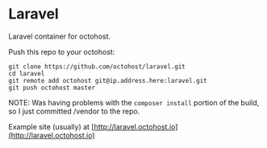 Laravel
==========

Laravel container for octohost.

Push this repo to your octohost:

```
git clone https://github.com/octohost/laravel.git
cd laravel
git remote add octohost git@ip.address.here:laravel.git
git push octohost master
```

NOTE: Was having problems with the `composer install` portion of the build, so I just committed /vendor to the repo.

Example site \(usually\) at [http://laravel.octohost.io](http://laravel.octohost.io)
